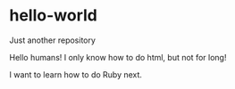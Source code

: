 # hello-world
Just another repository

Hello humans!
I only know how to do html, but not for long!

I want to learn how to do Ruby next.
